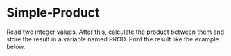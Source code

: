 # Simple-Product
 Read two integer values. After this, calculate the product between them and store the result in a variable named PROD. Print the result like the example below.
